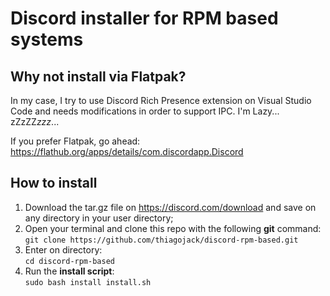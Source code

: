 # Discord installer for RPM based systems

## Why not install via Flatpak?
In my case, I try to use Discord Rich Presence extension on Visual Studio Code and needs modifications in order to support IPC. I'm Lazy... zZzZZ*zzz*...

If you prefer Flatpak, go ahead: https://flathub.org/apps/details/com.discordapp.Discord

## How to install
1. Download the tar.gz file on https://discord.com/download and save on any directory in your user directory;
2. Open your terminal and clone this repo with the following **git** command:  
`git clone https://github.com/thiagojack/discord-rpm-based.git`  
3. Enter on directory:  
`cd discord-rpm-based`
4. Run the **install script**:  
`sudo bash install install.sh`